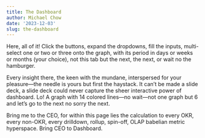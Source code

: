 ```yaml
---
title: The Dashboard
author: Michael Chow
date: '2023-12-03'
slug: the-dashboard
---
```


Here, all of it! Click the buttons, expand the dropdowns, fill the inputs, multi-select one or two or three onto the graph, with its period in days or weeks or months (your choice), not this tab but the next, the next, or wait no the hamburger.

Every insight there, the keen with the mundane, interspersed for your pleasure—the needle is yours but first the haystack. It can’t be made a slide deck, a slide deck could never capture the sheer interactive power of dashboard. Lo! A graph with 14 colored lines—no wait—not one graph but 6 and let’s go to the next no sorry the next.

Bring me to the CEO, for within this page lies the calculation to every OKR, every non-OKR, every drilldown, rollup, spin-off, OLAP babelian metric hyperspace. Bring CEO to Dashboard.
